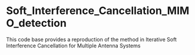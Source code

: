 # Soft_Interference_Cancellation_MIMO_detection
This code base provides a reproduction of the method in Iterative Soft Interference Cancellation for Multiple Antenna Systems
